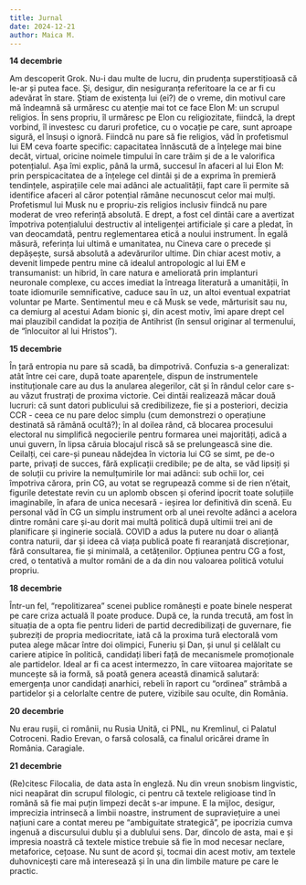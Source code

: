 ```yaml
---
title: Jurnal
date: 2024-12-21
author: Maica M.
---
```

**14 decembrie**

Am descoperit Grok. Nu-i dau multe de lucru, din prudența superstițioasă că le-ar și putea face. Și, desigur, din nesiguranța referitoare la ce ar fi cu adevărat în stare. Știam de existența lui (ei?) de o vreme, din motivul care mă îndeamnă să urmăresc cu atenție mai tot ce face Elon M: un scrupul religios. În sens propriu, îl urmăresc pe Elon cu religiozitate, fiindcă, la drept vorbind, îl investesc cu daruri profetice, cu o vocație pe care, sunt aproape sigură, el însuși o ignoră. Fiindcă nu pare să fie religios, văd în profetismul lui EM ceva foarte specific: capacitatea înnăscută de a înțelege mai bine decât, virtual, oricine noimele timpului în care trăim și de a le valorifica potențialul. Așa îmi explic, până la urmă, succesul în afaceri al lui Elon M: prin perspicacitatea de a înțelege cel dintâi și de a exprima în premieră tendințele, aspirațiile cele mai adânci ale actualității, fapt care îi permite să identifice afaceri al căror potențial rămâne necunoscut celor mai mulți. Profetismul lui Musk nu e propriu-zis religios inclusiv fiindcă nu pare moderat de vreo referință absolută. E drept, a fost cel dintâi care a avertizat împotriva potențialului destructiv al inteligenței artificiale și care a pledat, în van deocamdată, pentru reglementarea etică a noului instrument. În egală măsură, referința lui ultimă e umanitatea, nu Cineva care o precede și depășește, sursă absolută a adevărurilor ultime. Din chiar acest motiv, a devenit limpede pentru mine că idealul antropologic al lui EM e transumanist: un hibrid, în care natura e ameliorată prin implanturi neuronale complexe, cu acces imediat la întreaga literatură a umanității, în toate idiomurile semnificative, caduce sau în uz, un altoi eventual expatriat voluntar pe Marte. Sentimentul meu e că Musk se vede, mărturisit sau nu, ca demiurg al acestui Adam bionic și, din acest motiv, îmi apare drept cel mai plauzibil candidat la poziția de Antihrist (în sensul originar al termenului, de “înlocuitor al lui Hristos”).



**15 decembrie**

În țară entropia nu pare să scadă, ba dimpotrivă. Confuzia s-a generalizat: atât între cei care, după toate aparențele, dispun de instrumentele instituționale care au dus la anularea alegerilor, cât și în rândul celor care s-au văzut frustrați de proxima victorie. Cei dintâi realizează măcar două lucruri: că sunt datori publicului să credibilizeze, fie și a posteriori, decizia CCR - ceea ce nu pare deloc simplu (cum demonstrezi o operațiune destinată să rămână ocultă?); în al doilea rând, că blocarea procesului electoral nu simplifică negocierile pentru formarea unei majorități, adică a unui guvern, în lipsa căruia blocajul riscă să se prelungească sine die. Ceilalți, cei care-și puneau nădejdea în victoria lui CG se simt, pe de-o parte, privați de succes, fără explicații credibile; pe de alta, se văd lipsiți și de soluții cu privire la nemulțumirile lor mai adânci: sub ochii lor, cei împotriva cărora, prin CG, au votat se regrupează comme si de rien n’était, figurile detestate revin cu un aplomb obscen și oferind ipocrit toate soluțiile imaginabile, în afara de unica necesară - ieșirea lor definitivă din scenă. Eu personal văd în CG un simplu instrument orb al unei revolte adânci a acelora dintre români care și-au dorit mai multă politică după ultimii trei ani de planificare și inginerie socială. COVID a adus la putere nu doar o alianță contra naturii, dar și ideea că viața publică poate fi rearanjată discreționar, fără consultarea, fie și minimală, a cetățenilor. Opțiunea pentru CG a fost, cred, o tentativă a multor români de a da din nou valoarea politică votului propriu.



**18 decembrie**

Într-un fel, “repolitizarea” scenei publice românești e poate binele nesperat pe care criza actuală îl poate produce. După ce, la runda trecută, am fost în situația de a opta fie pentru lideri de partid decredibilizați de guvernare, fie șubreziți de propria mediocritate, iată că la proxima tură electorală vom putea alege măcar între doi olimpici, Funeriu și Dan, și unul și celălalt cu cariere atipice în politică, candidați liberi față de mecanismele promoționale ale partidelor. Ideal ar fi ca acest intermezzo, în care viitoarea majoritate se muncește să ia formă, să poată genera această dinamică salutară: emergența unor candidați anarhici, rebeli în raport cu “ordinea” strâmbă a partidelor și a celorlalte centre de putere, vizibile sau oculte, din România.



**20 decembrie**

Nu erau rușii, ci românii, nu Rusia Unită, ci PNL, nu Kremlinul, ci Palatul Cotroceni. Radio Erevan, o farsă colosală, ca finalul oricărei drame în România. Caragiale.



**21 decembrie**

(Re)citesc Filocalia, de data asta în engleză. Nu din vreun snobism lingvistic, nici neapărat din scrupul filologic, ci pentru că textele religioase tind în română să fie mai puțin limpezi decât s-ar impune. E la mijloc, desigur, imprecizia intrinsecă a limbii noastre, instrument de supraviețuire a unei națiuni care a contat mereu pe “ambiguitate strategică”, pe ipocrizia cumva ingenuă a discursului dublu și a dublului sens. Dar, dincolo de asta, mai e și impresia noastră că textele mistice trebuie să fie în mod necesar neclare, metaforice, cețoase. Nu sunt de acord și, tocmai din acest motiv, am textele duhovnicești care mă interesează și în una din limbile mature pe care le practic.
